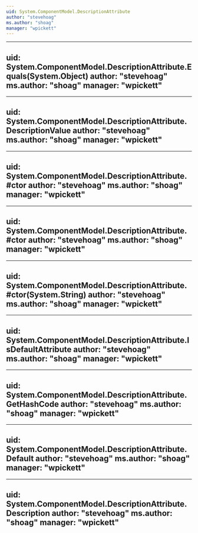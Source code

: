 ```yaml
---
uid: System.ComponentModel.DescriptionAttribute
author: "stevehoag"
ms.author: "shoag"
manager: "wpickett"
---
```


---
uid: System.ComponentModel.DescriptionAttribute.Equals(System.Object)
author: "stevehoag"
ms.author: "shoag"
manager: "wpickett"
---

---
uid: System.ComponentModel.DescriptionAttribute.DescriptionValue
author: "stevehoag"
ms.author: "shoag"
manager: "wpickett"
---

---
uid: System.ComponentModel.DescriptionAttribute.#ctor
author: "stevehoag"
ms.author: "shoag"
manager: "wpickett"
---

---
uid: System.ComponentModel.DescriptionAttribute.#ctor
author: "stevehoag"
ms.author: "shoag"
manager: "wpickett"
---

---
uid: System.ComponentModel.DescriptionAttribute.#ctor(System.String)
author: "stevehoag"
ms.author: "shoag"
manager: "wpickett"
---

---
uid: System.ComponentModel.DescriptionAttribute.IsDefaultAttribute
author: "stevehoag"
ms.author: "shoag"
manager: "wpickett"
---

---
uid: System.ComponentModel.DescriptionAttribute.GetHashCode
author: "stevehoag"
ms.author: "shoag"
manager: "wpickett"
---

---
uid: System.ComponentModel.DescriptionAttribute.Default
author: "stevehoag"
ms.author: "shoag"
manager: "wpickett"
---

---
uid: System.ComponentModel.DescriptionAttribute.Description
author: "stevehoag"
ms.author: "shoag"
manager: "wpickett"
---
